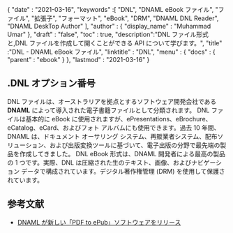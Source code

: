 {
  "date" : "2021-03-16",
  "keywords" :[ "DNL", "DNAML eBook ファイル", "ファイル", "拡張子", "フォーマット", "eBook", "DRM", "DNAML DNL Reader", "DNAML DeskTop Author" ],
  "author" : {
    "display_name" : "Muhammad Umar"
},
  "draft" : "false",
  "toc" : true,
  "description":"DNL ファイル形式と,DNL ファイルを作成して開くことができる API について学びます。",
  "title" :"DNL - DNAML eBook ファイル",
  "linktitle" : "DNL",
  "menu" : {
    "docs" : {
      "parent" : "ebook"
}
},
  "lastmod" : "2021-03-16"
}

## .DNL オプション番号

DNL ファイルは、オーストラリアを拠点とするソフトウェア開発会社である **DNAML** によって導入された電子書籍ファイルとして分類されます。 DNL ファイルは基本的に eBook に使用されますが、ePresentations、eBrochure、eCatalog、eCard、およびフォト アルバムにも使用できます。過去 10 年間、DNAML は、ドキュメント オーサリング システム、再販業者システム、配布ソリューション、および出版変換ツールに基づいて、電子出版の分野で最先端の製品を作成してきました。 DNL eBook 形式は、DNAML 開発者による最高の製品の 1 つです。実際、DNL は圧縮された生のテキスト、画像、およびナビゲーション データで構成されています。デジタル著作権管理 (DRM) を使用して保護されています。

## 参考文献

* [DNAML が新しい「PDF to ePub」ソフトウェアをリリース](https://www.bookbusinessmag.com/article/dnaml-releases-new-pdf-epub-software-412425/all/)

